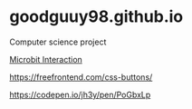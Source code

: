 # goodguuy98.github.io
Computer science project

[Microbit Interaction](https://goodguuy98.github.io/)

https://freefrontend.com/css-buttons/

https://codepen.io/jh3y/pen/PoGbxLp
